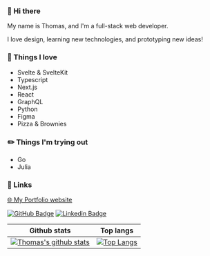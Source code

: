 ### 👋 Hi there 
My name is Thomas, and I'm a full-stack web developer.

I love design, learning new technologies, and prototyping new ideas!

### :tada: Things I love 

- Svelte & SvelteKit
- Typescript
- Next.js
- React
- GraphQL
- Python
- Figma
- Pizza & Brownies

### :pencil2: Things I'm trying out 

- Go
- Julia

### :link: Links 

<a href="https://www.thomasglopes.com" >🌐 My Portfolio website</a>

[![GitHub Badge](https://img.shields.io/github/followers/TGlide?label=follow&style=social)](https://github.com/TGlide)
[![Linkedin Badge](https://img.shields.io/badge/-LinkedIn-blue?style=flat-square&logo=Linkedin&logoColor=white&link=https://www.linkedin.com/in/thomas-gl)](https://www.linkedin.com/in/thomas-gl)

| Github stats | Top langs |
| ------------- | ------------- |
| [![Thomas's github stats](https://github-readme-stats.vercel.app/api?username=tglide&show_icons=true&layout=compact&count_private=true&hide_border=true&hide_title=true&theme=radical&bg_color=0d1117)](https://github.com/anuraghazra/github-readme-stats)  | [![Top Langs](https://github-readme-stats.vercel.app/api/top-langs/?username=tglide&show_icons=true&layout=compact&count_private=true&hide_border=true&exclude_repo=arduino_sketches&hide_title=true&theme=radical&bg_color=0d1117)](https://github.com/anuraghazra/github-readme-stats) |
